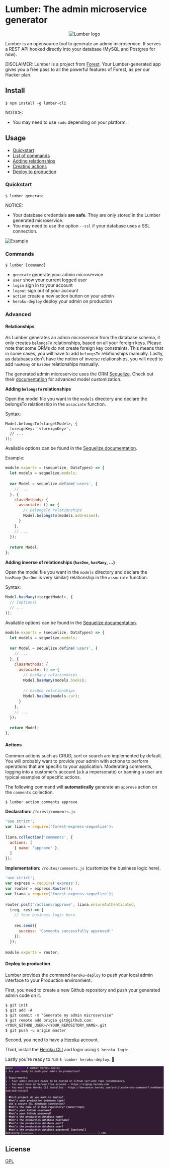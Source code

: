 # Lumber: The admin microservice generator

<p align="center">
  <img src="https://github.com/ForestAdmin/Lumber/blob/master/assets/lumber-logo.png?raw=true" alt="Lumber logo">
</p>

Lumber is an opensource tool to generate an admin microservice.
It serves a REST API hooked directly into your database (MySQL and Postgres for
now).

DISCLAIMER: Lumber is a project from [Forest](http://www.forestadmin.com).
Your Lumber-generated app gives you a free pass to all the powerful features of
Forest, as per our Hacker plan.

## Install

`$ npm install -g lumber-cli`

NOTICE:
- You may need to use `sudo` depending on your platform.

## Usage

- [Quickstart](#quickstart)
- [List of commands](#commands)
- [Adding relationships](#relationships)
- [Creating actions](#actions)
- [Deploy to production](#deploy-to-production)

### Quickstart
`$ lumber generate`

NOTICE:

- Your database credentials **are safe**. They are only stored in the Lumber generated microservice.
- You may need to use the option `--ssl` if your database uses a SSL
connection.

![Example](/assets/console.gif "Example")

### Commands

`$ lumber [command]`

- `generate`      generate your admin microservice
- `user`          show your current logged user
- `login`         sign in to your account
- `logout`        sign out of your account
- `action`        create a new action button on your admin
- `heroku-deploy` deploy your admin on production

### Advanced

#### Relationships

As Lumber generates an admin microservice from the database schema, it only
creates `belongsTo` relationships, based on all your foreign keys.
Please note that some ORMs do not create foreign key constraints. This means
that in some cases, you will have to add `belongsTo` relationships manually.
Lastly, as databases don't have the notion of inverse relationships, you will
need to add `hasMany` or `hasOne` relationships manually.

The generated admin microservice uses the ORM
[Sequelize](https://github.com/sequelize/sequelize). Check out their
[documentation](http://docs.sequelizejs.com/en/latest/docs/models-definition)
for advanced model customization.


**Adding `belongsTo` relationships**

Open the model file you want in the `models` directory and declare the
belongsTo relationship in the `associate` function.

Syntax:

    Model.belongsTo(<targetModel>, {
      foreignKey: '<foreignKey>',
      // ...
    ));

Available options can be found in the [Sequelize
documentation](http://docs.sequelizejs.com/en/v3/api/associations/#belongstotarget-options).

Example:

```js
module.exports = (sequelize, DataTypes) => {
  let models = sequelize.models;

  var Model = sequelize.define('users', {
    // ...
  }, {
    classMethods: {
      associate: () => {
        // BelongsTo relationships
        Model.belongsTo(models.addresses);
      }
    },
    // ...
  });

  return Model;
};
```


**Adding inverse of relationships (`hasOne`, `hasMany`, …)**

Open the model file you want in the `models` directory and declare the
`hasMany` (`hasOne` is very similar) relationship in the `associate` function.

Syntax:
```js
Model.hasMany(<targetModel>, {
  // [options]
  // ...
));
```

Available options can be found in the [Sequelize
documentation](http://docs.sequelizejs.com/en/v3/api/associations/#hasmanytarget-options).


```js
module.exports = (sequelize, DataTypes) => {
  let models = sequelize.models;

  var Model = sequelize.define('users', {
    // ...
  }, {
    classMethods: {
      associate: () => {
        // hasMany relationships
        Model.hasMany(models.books);

        // hasOne relationships
        Model.hasOne(models.car);
      }
    },
    // ...
  });

  return Model;
};
```
#### Actions

Common actions such as CRUD, sort or search are implemented by default.
You will probably want to provide your admin with actions to perform operations
that are specific to your application. Moderating comments, logging into a
customer’s account (a.k.a impersonate) or banning a user are typical examples
of specific actions.

The following command will **automatically** generate an `approve` action on
the `comments` collection.

```
$ lumber action comments approve
```

**Declaration:** `/forest/comments.js`

```js
'use strict';
var liana = require('forest-express-sequelize');

liana.collection('comments', {
  actions: [
    { name: 'approve' },
  ]
});
```

**Implementation:** `/routes/comments.js` (customize the business logic here).

```js
'use strict';
var express = require('express');
var router = express.Router();
var liana = require('forest-express-sequelize');

router.post('/actions/approve', liana.ensureAuthenticated,
  (req, res) => {
    // Your business logic here.

    res.send({
      success: 'Comments successfully approved!'
    });
  });

module.exports = router;
```

#### Deploy to production

Lumber provides the command `heroku-deploy` to push your local admin interface
to your Production environment.

First, you need to create a new Github repository and push your generated admin code
on it.

```
$ git init
$ git add -A
$ git commit -m "Generate my admin microservice"
$ git remote add origin git@github.com:<YOUR_GITHUB_USER>/<YOUR_REPOSITORY_NAME>.git
$ git push -u origin master
```

Second, you need to have a [Heroku](https://signup.heroku.com) account.

Third, install the [Heroku CLI](https://devcenter.heroku.com/articles/heroku-command-line#download-and-install) and login using `$ heroku login`.

Lastly you're ready to run `$ lumber heroku-deploy`. 🎉

![heroku-deploy-img](/assets/heroku-deploy.png "heroku-deploy")

## License
[GPL](https://github.com/ForestAdmin/Lumber/blob/master/LICENSE)

